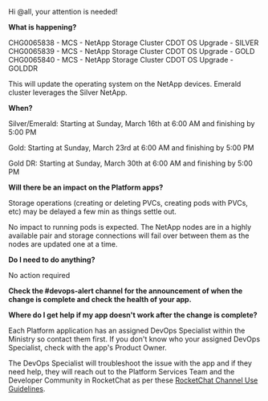 Hi @all, your attention is needed! 

**What is happening?**

CHG0065838 - MCS - NetApp Storage Cluster CDOT OS Upgrade - SILVER
CHG0065839 - MCS - NetApp Storage Cluster CDOT OS Upgrade - GOLD
CHG0065840 - MCS - NetApp Storage Cluster CDOT OS Upgrade - GOLDDR

This will update the operating system on the NetApp devices. Emerald cluster leverages the Silver NetApp.

**When?**

Silver/Emerald: Starting at Sunday, March 16th at 6:00 AM and finishing by 5:00 PM

Gold: Starting at Sunday, March 23rd at 6:00 AM and finishing by 5:00 PM

Gold DR: Starting at Sunday, March 30th at 6:00 AM and finishing by 5:00 PM

**Will there be an impact on the Platform apps?**

Storage operations (creating or deleting PVCs, creating pods with PVCs, etc) may be delayed a few min as things settle out.

No impact to running pods is expected. The NetApp nodes are in a highly available pair and storage connections will fail over between them as the nodes are updated one at a time.

**Do I need to do anything?**

No action required

**Check the #devops-alert channel for the announcement of when the change is complete and check the health of your app.**

**Where do I get help if my app doesn't work after the change is complete?**

Each Platform application has an assigned DevOps Specialist within the Ministry so contact them first. If you don't know who your assigned DevOps Specialist, check with the app's Product Owner.

The DevOps Specialist will troubleshoot the issue with the app and if they need help, they will reach out to the Platform Services Team and the Developer Community in RocketChat as per these [RocketChat Channel Use Guidelines](https://developer.gov.bc.ca/docs/default/component/bc-developer-guide/rocketchat/rocketchat-channel-descriptions/).
